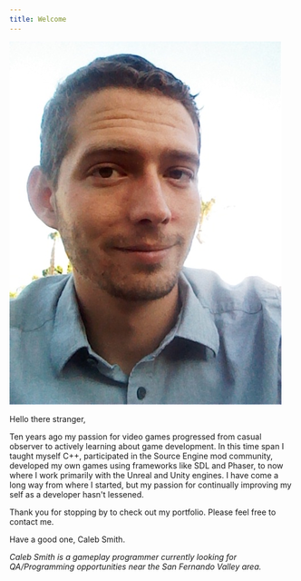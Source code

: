 ```yaml
---
title: Welcome
---
```


![ProfilePicture](/assets/img/profilepic.jpg)

Hello there stranger,

Ten years ago my passion for video games progressed from casual observer to actively learning about game development. In this time span I taught myself C++, participated in the Source Engine mod community, developed my own games using frameworks like SDL and Phaser, to now where I work primarily with the Unreal and Unity engines. I have come a long way from where I started, but my passion for continually improving my self as a developer hasn't lessened.

Thank you for stopping by to check out my portfolio. Please feel free to contact me.

Have a good one,
Caleb Smith.

_Caleb Smith is a gameplay programmer currently looking for QA/Programming opportunities near the San Fernando Valley area._
